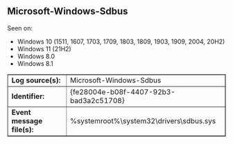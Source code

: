## Microsoft-Windows-Sdbus

Seen on:
* Windows 10 (1511, 1607, 1703, 1709, 1803, 1809, 1903, 1909, 2004, 20H2)
* Windows 11 (21H2)
* Windows 8.0
* Windows 8.1

<table border="1" class="docutils">
  <tbody>
    <tr>
      <td><b>Log source(s):</b></td>
      <td>Microsoft-Windows-Sdbus</td>
    </tr>
    <tr>
      <td><b>Identifier:</b></td>
      <td>{fe28004e-b08f-4407-92b3-bad3a2c51708}</td>
    </tr>
    <tr>
      <td><b>Event message file(s):</b></td>
      <td>%systemroot%\system32\drivers\sdbus.sys</td>
    </tr>
  </tbody>
</table>

&nbsp;

